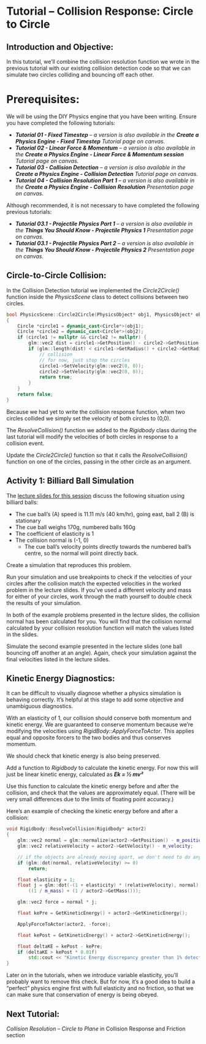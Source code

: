 # Tutorial – Collision Response: Circle to Circle

## Introduction and Objective:
In this tutorial, we’ll combine the collision resolution function we wrote in the previous tutorial with our existing collision detection code so that we can simulate two circles colliding and bouncing off each other.

# Prerequisites:
We will be using the DIY Physics engine that you have been writing.
Ensure you have completed the following tutorials:
- ***Tutorial 01 - Fixed Timestep*** – *a version is also available in the* ***Create a Physics Engine - Fixed Timestep*** *Tutorial page on canvas.*
- ***Tutorial 02 - Linear Force & Momentum*** – *a version is also available in the* ***Create a Physics Engine - Linear Force & Momentum session*** *Tutorial page on canvas.*
- ***Tutorial 03 - Collision Detection*** – *a version is also available in the*  ***Create a Physics Engine - Collision Detection*** *Tutorial page on canvas.*
- ***Tutorial 04 - Collision Resolution Part 1*** – *a version is also available in the*  ***Create a Physics Engine - Collision Resolution*** *Presentation page on canvas.*

Although recommended, it is not necessary to have completed the following previous tutorials:
- ***Tutorial 03.1 - Projectile Physics Part 1*** – *a version is also available in the*  ***Things You Should Know - Projectile Physics 1*** *Presentation page on canvas.*
- ***Tutorial 03.1 - Projectile Physics Part 2*** – *a version is also available in the*  ***Things You Should Know - Projectile Physics 2*** *Presentation page on canvas.*

## Circle-to-Circle Collision:
In the Collision Detection tutorial we implemented the *Circle2Circle()* function inside the *PhysicsScene* class to detect collisions between two circles.

``` c++
bool PhysicsScene::Circle2Circle(PhysicsObject* obj1, PhysicsObject* obj2)
{
	Circle *circle1 = dynamic_cast<Circle*>(obj1);
	Circle *circle2 = dynamic_cast<Circle*>(obj2);
	if (circle1 != nullptr && circle2 != nullptr) {
		glm::vec2 dist = circle1->GetPosition() - circle2->GetPosition();
		if (glm::length(dist) < circle1->GetRadius() + circle2->GetRadius()){
			// collision
			// for now, just stop the circles
			circle1->SetVelocity(glm::vec2(0, 0));
			circle2->SetVelocity(glm::vec2(0, 0));
			return true;
		}
	}
	return false;
}
```

Because we had yet to write the collision response function, when two circles collided we simply set the velocity of both circles to (0,0).

The *ResolveCollision()* function we added to the *Rigidbody* class during the last tutorial will modify the velocities of both circles in response to a collision event.


Update the *Circle2Circle()* function so that it calls the *ResolveCollision()* function on one of the circles, passing in the other circle as an argument.

## Activity 1: Billiard Ball Simulation

The [lecture slides for this session](https://aie.instructure.com/courses/1493/pages/physics-for-games-collision-resolution-sphere-to-sphere) discuss the following situation using billiard balls:
- The cue ball’s (A) speed is 11.11 m/s (40 km/hr), going east, ball 2 (B) is stationary
- The cue ball weighs 170g, numbered balls 160g
- The coefficient of elasticity is 1
- The collision normal is (-1, 0)
	- The cue ball’s velocity points directly towards the numbered ball’s centre, so the normal will point directly back.

Create a simulation that reproduces this problem.

Run your simulation and use breakpoints to check if the velocities of your circles after the collision match the expected velocities in the worked problem in the lecture slides. If you’ve used a different velocity and mass for either of your circles, work through the math yourself to double check the results of your simulation.

In both of the example problems presented in the lecture slides, the collision normal has been calculated for you. You will find that the collision normal calculated by your collision resolution function will match the values listed in the slides.

Simulate the second example presented in the lecture slides (one ball bouncing off another at an angle). Again, check your simulation against the final velocities listed in the lecture slides.

## Kinetic Energy Diagnostics:
It can be difficult to visually diagnose whether a physics simulation is behaving correctly. It’s helpful at this stage to add some objective and unambiguous diagnostics.

With an elasticity of 1, our collision should conserve both momentum and kinetic energy. We are guaranteed to conserve momentum because we’re modifying the velocities using *RigidBody::ApplyForceToActor*. This applies equal and opposite forcers to the two bodies and thus conserves momentum. 

We should check that kinetic energy is also being preserved.

Add a function to *Rigidbody* to calculate the kinetic energy. For now this will just be linear kinetic energy, calculated as ***Ek = ½ mv²***

Use this function to calculate the kinetic energy before and after the collision, and check that the values are approximately equal. (There will be very small differences due to the limits of floating point accuracy.)

Here’s an example of checking the kinetic energy before and after a collision:

``` c++
void Rigidbody::ResolveCollision(Rigidbody* actor2)
{
	glm::vec2 normal = glm::normalize(actor2->GetPosition() - m_position);
	glm::vec2 relativeVelocity = actor2->GetVelocity() - m_velocity;

	// if the objects are already moving apart, we don't need to do anything
	if (glm::dot(normal, relativeVelocity) >= 0)
		return;

	float elasticity = 1;
	float j = glm::dot(-(1 + elasticity) * (relativeVelocity), normal) /
		((1 / m_mass) + (1 / actor2->GetMass()));

	glm::vec2 force = normal * j;

	float kePre = GetKineticEnergy() + actor2->GetKineticEnergy();

	ApplyForceToActor(actor2, -force);

	float kePost = GetKineticEnergy() + actor2->GetKineticEnergy();

	float deltaKE = kePost - kePre;
	if (deltaKE > kePost * 0.01f)
		std::cout << "Kinetic Energy discrepancy greater than 1% detected!!";
}
```

Later on in the tutorials, when we introduce variable elasticity, you’ll probably want to remove this check. But for now, it’s a good idea to build a “perfect” physics engine first with full elasticity and no friction, so that we can make sure that conservation of energy is being obeyed.

## Next Tutorial:
*Collision Resolution – Circle to Plane* in Collision Response and Friction section






